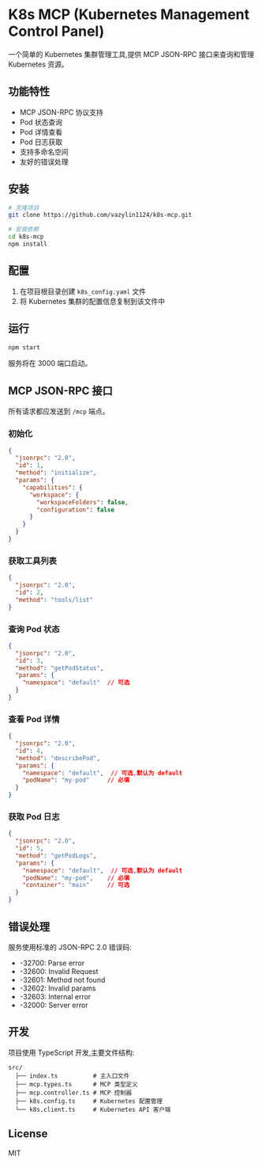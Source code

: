 # K8s MCP (Kubernetes Management Control Panel)

一个简单的 Kubernetes 集群管理工具,提供 MCP JSON-RPC 接口来查询和管理 Kubernetes 资源。

## 功能特性

- MCP JSON-RPC 协议支持
- Pod 状态查询
- Pod 详情查看
- Pod 日志获取
- 支持多命名空间
- 友好的错误处理

## 安装

```bash
# 克隆项目
git clone https://github.com/vazylin1124/k8s-mcp.git

# 安装依赖
cd k8s-mcp
npm install
```

## 配置

1. 在项目根目录创建 `k8s_config.yaml` 文件
2. 将 Kubernetes 集群的配置信息复制到该文件中

## 运行

```bash
npm start
```

服务将在 3000 端口启动。

## MCP JSON-RPC 接口

所有请求都应发送到 `/mcp` 端点。

### 初始化
```json
{
  "jsonrpc": "2.0",
  "id": 1,
  "method": "initialize",
  "params": {
    "capabilities": {
      "workspace": {
        "workspaceFolders": false,
        "configuration": false
      }
    }
  }
}
```

### 获取工具列表
```json
{
  "jsonrpc": "2.0",
  "id": 2,
  "method": "tools/list"
}
```

### 查询 Pod 状态
```json
{
  "jsonrpc": "2.0",
  "id": 3,
  "method": "getPodStatus",
  "params": {
    "namespace": "default"  // 可选
  }
}
```

### 查看 Pod 详情
```json
{
  "jsonrpc": "2.0",
  "id": 4,
  "method": "describePod",
  "params": {
    "namespace": "default",  // 可选,默认为 default
    "podName": "my-pod"     // 必填
  }
}
```

### 获取 Pod 日志
```json
{
  "jsonrpc": "2.0",
  "id": 5,
  "method": "getPodLogs",
  "params": {
    "namespace": "default",  // 可选,默认为 default
    "podName": "my-pod",    // 必填
    "container": "main"     // 可选
  }
}
```

## 错误处理

服务使用标准的 JSON-RPC 2.0 错误码:

- -32700: Parse error
- -32600: Invalid Request
- -32601: Method not found
- -32602: Invalid params
- -32603: Internal error
- -32000: Server error

## 开发

项目使用 TypeScript 开发,主要文件结构:

```
src/
  ├── index.ts          # 主入口文件
  ├── mcp.types.ts      # MCP 类型定义
  ├── mcp.controller.ts # MCP 控制器
  ├── k8s.config.ts     # Kubernetes 配置管理
  └── k8s.client.ts     # Kubernetes API 客户端
```

## License

MIT
